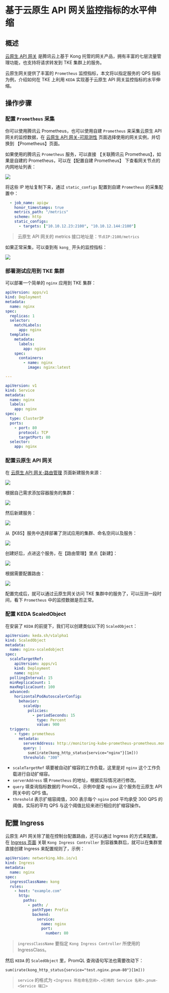 # 基于云原生 API 网关监控指标的水平伸缩

## 概述

[云原生 API 网关](https://cloud.tencent.com/product/cngw) 是腾讯云上基于 Kong 托管的网关产品，拥有丰富的七层流量管理功能，也支持将请求转发到 TKE 集群上的服务。

云原生网关提供了丰富的 `Prometheus` 监控指标，本文将以指定服务的 QPS 指标为例，介绍如何在 TKE 上利用 `KEDA` 实现基于云原生 API 网关监控指标的水平伸缩。

## 操作步骤

### 配置 `Prometheus` 采集

你可以使用腾讯云 Prometheus，也可以使用自建 `Prometheus` 来采集云原生 API 网关的监控数据，在 [云原生 API 网关-可观测性](https://console.cloud.tencent.com/tse/monitor) 页面选择使用的网关实例，并切换到 【Prometheus】页面。

如果使用的腾讯云 `Prometheus` 服务，可以直接 【关联腾讯云 Prometheus】，如果是自建的 Prometheus，可以在【配置自建 Prometheus】 下查看网关节点的内网地址列表：

![](https://image-host-1251893006.cos.ap-chengdu.myqcloud.com/2024%2F05%2F16%2F20240516144818.png)

将这些 IP 地址复制下来，通过 `static_configs` 配置到自建 `Prometheus` 的采集配置中：

```yaml
  - job_name: apigw
    honor_timestamps: true
    metrics_path: "/metrics"
    scheme: http
    static_configs:
      - targets: ["10.10.12.23:2100", "10.10.12.144:2100"]
```

> 云原生 API 网关的 metrics 接口地址是：`节点IP:2100/metrics`

如果正常采集，可以查到有 `kong_` 开头的监控指标：

![](https://image-host-1251893006.cos.ap-chengdu.myqcloud.com/2024%2F05%2F16%2F20240516145927.png)

### 部署测试应用到 TKE 集群

可以部署一个简单的 `nginx` 应用到 TKE 集群：

```yaml
apiVersion: apps/v1
kind: Deployment
metadata:
  name: nginx
spec:
  replicas: 1
  selector:
    matchLabels:
      app: nginx
  template:
    metadata:
      labels:
        app: nginx
    spec:
      containers:
        - name: nginx
          image: nginx:latest

---

apiVersion: v1
kind: Service
metadata:
  name: nginx
  labels:
    app: nginx
spec:
  type: ClusterIP
  ports:
    - port: 80
      protocol: TCP
      targetPort: 80
  selector:
    app: nginx
```

### 配置云原生 API 网关

在 [云原生 API 网关-路由管理](https://console.cloud.tencent.com/tse/route) 页面新建服务来源：

![](https://image-host-1251893006.cos.ap-chengdu.myqcloud.com/2024%2F05%2F16%2F20240516152033.png)

根据自己需求添加容器服务的集群：

![](https://image-host-1251893006.cos.ap-chengdu.myqcloud.com/2024%2F05%2F16%2F20240516150544.png)

然后新建服务：

![](https://image-host-1251893006.cos.ap-chengdu.myqcloud.com/2024%2F05%2F16%2F20240516152140.png)

从【K8S】服务中选择部署了测试应用的集群、命名空间以及服务：

![](https://image-host-1251893006.cos.ap-chengdu.myqcloud.com/2024%2F05%2F16%2F20240516152341.png)

创建好后，点进这个服务，在【路由管理】里点【新建】：

![](https://image-host-1251893006.cos.ap-chengdu.myqcloud.com/2024%2F05%2F16%2F20240516152529.png)

根据需要配置路由：

![](https://image-host-1251893006.cos.ap-chengdu.myqcloud.com/2024%2F05%2F16%2F20240516152633.png)

配置完成后，就可以通过云原生网关访问 TKE 集群中的服务了，可以压测一段时间，看下 `Prometheus` 中的监控数据是否正常。

### 配置 KEDA ScaledObject

在安装了 `KEDA` 的前提下，我们可以创建类似以下的 `ScaledObject`：

```yaml
apiVersion: keda.sh/v1alpha1
kind: ScaledObject
metadata:
  name: nginx-scaledobject
spec:
  scaleTargetRef:
    apiVersion: apps/v1
    kind: Deployment
    name: nginx
  pollingInterval: 15
  minReplicaCount: 1
  maxReplicaCount: 100
  advanced:
    horizontalPodAutoscalerConfig:
      behavior:
        scaleUp:
          policies:
            - periodSeconds: 15
              type: Percent
              value: 900
  triggers:
    - type: prometheus
      metadata:
        serverAddress: http://monitoring-kube-prometheus-prometheus.monitoring.svc.cluster.local:9090
        query: |
          sum(irate(kong_http_status{service="nginx"}[1m]))
        threshold: "300"
```

* `scaleTargetRef` 填要被自动扩缩容的工作负载，这里是对 `nginx` 这个工作负载进行自动扩缩容。
* `serverAddress` 填 `Prometheus` 的地址，根据实际情况进行修改。
* `query` 填查询指标数据的 PromQL，示例中是查 `nginx` 这个服务在云原生 API 网关中的 QPS 值。
* `threshold` 表示扩缩容阈值，300 表示每个 `nginx` pod 平均承受 300 QPS 的阈值，实际的平均 QPS 与这个阈值比较来进行相应的扩缩容操作。

## 配置 Ingress

云原生 API 网关除了能在控制台配置路由，还可以通过 Ingress 的方式来配置，在 [Ingress 页面](https://console.cloud.tencent.com/tse/ingress) 关联 `Kong Ingress Controller` 到容器集群后，就可以在集群里直接创建 Ingress 来配置规则了，示例：

```yaml
apiVersion: networking.k8s.io/v1
kind: Ingress
metadata:
  name: nginx
spec:
  ingressClassName: kong
  rules:
    - host: "example.com"
      http:
        paths:
          - path: /
            pathType: Prefix
            backend:
              service:
                name: nginx
                port:
                  number: 80
```

> `ingressClassName` 要指定 `Kong Ingress Controller` 所使用的 IngressClass。

然后 `KEDA` 的 `ScaledObject` 里，PromQL 查询语句写法也需要改动下：

```promql
sum(irate(kong_http_status{service="test.nginx.pnum-80"}[1m]))
```

> `service` 的格式为 `<Ingress 所在命名空间>.<引用的 Service 名称>.pnum-<Service 端口>`
